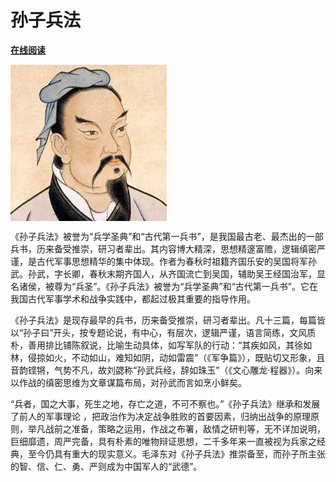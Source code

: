 # 孙子兵法

[**在线阅读**](https://jiji.pro/szbf)

<img align="center" src="docs/assets/favicon.png" />

《孙子兵法》被誉为“兵学圣典”和“古代第一兵书”，是我国最古老、最杰出的一部兵书，历来备受推崇，研习者辈出。其内容博大精深，思想精邃富赡，逻辑缜密严谨，是古代军事思想精华的集中体现。作者为春秋时祖籍齐国乐安的吴国将军孙武。孙武，字长卿，春秋末期齐国人，从齐国流亡到吴国，辅助吴王经国治军，显名诸侯，被尊为“兵圣”。《孙子兵法》被誉为“兵学圣典”和“古代第一兵书”。它在我国古代军事学术和战争实践中，都起过极其重要的指导作用。

《孙子兵法》是现存最早的兵书，历来备受推崇，研习者辈出。凡十三篇，每篇皆以“孙子曰”开头，按专题论说，有中心，有层次，逻辑严谨，语言简练，文风质朴，善用排比铺陈叙说，比喻生动具体，如写军队的行动：“其疾如风，其徐如林，侵掠如火，不动如山，难知如阴，动如雷震”（《军争篇》），既贴切又形象，且音韵铿锵，气势不凡，故刘勰称“孙武兵经，辞如珠玉”（《文心雕龙·程器》）。向来以作战的缜密思维为文章谋篇布局，对孙武而言如烹小鲜矣。

“兵者，国之大事，死生之地，存亡之道，不可不察也。”《孙子兵法》继承和发展了前人的军事理论 ，把政治作为决定战争胜败的首要因素，归纳出战争的原理原则，举凡战前之准备，策略之运用，作战之布署，敌情之研判等，无不详加说明，巨细靡遗，周严完备，具有朴素的唯物辩证思想，二千多年来一直被视为兵家之经典，至今仍具有重大的现实意义。毛泽东对《孙子兵法》推崇备至，而孙子所主张的智、信、仁、勇、严则成为中国军人的“武德”。